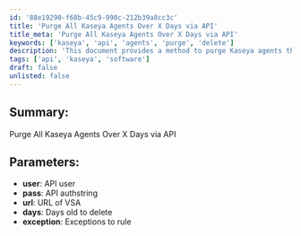 ```yaml
---
id: '88e19290-f68b-45c9-990c-212b39a8cc3c'
title: 'Purge All Kaseya Agents Over X Days via API'
title_meta: 'Purge All Kaseya Agents Over X Days via API'
keywords: ['kaseya', 'api', 'agents', 'purge', 'delete']
description: 'This document provides a method to purge Kaseya agents that are older than a specified number of days using the API. It outlines the necessary parameters including user authentication, the URL of the VSA, and any exceptions to the deletion rule.'
tags: ['api', 'kaseya', 'software']
draft: false
unlisted: false
---
```


## Summary:

Purge All Kaseya Agents Over X Days via API

## Parameters:

- **user**: API user  
- **pass**: API authstring  
- **url**: URL of VSA  
- **days**: Days old to delete  
- **exception**: Exceptions to rule  


